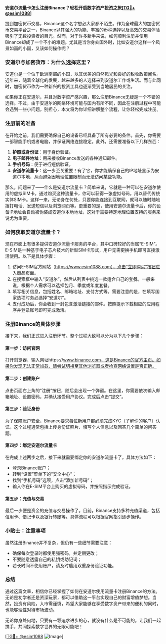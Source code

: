 **安道尔流量卡怎么注册Binance？轻松开启数字资产投资之旅[[TG💪+ @esim1088](https://t.me/s/esim1088)]**

提到加密货币交易，Binance这个名字想必大家都不陌生。作为全球最大的加密货币交易平台之一，Binance以其强大的功能、丰富的币种选择以及高效的交易体验吸引了无数投资者的目光。然而，对于许多新手来说，如何顺利注册并使用Binance却成了一个不小的难题。尤其是当你身处国外时，比如安道尔这样一个风景如画的小国，又该如何操作呢？

### 安道尔与加密货币：为什么选择这里？

安道尔是一个位于欧洲南部的小国，以其优美的自然风光和良好的税收政策闻名。近年来，随着全球化的发展，越来越多的人选择来到安道尔工作或生活。而与此同时，加密货币作为一种新兴的投资工具也逐渐受到当地居民的关注。

如果你正在安道尔，并且对数字资产感兴趣，那么注册Binance无疑是一个不错的选择。不过，由于安道尔的网络环境可能与国内有所不同，因此在注册过程中可能会遇到一些小问题。别担心，本文将为你详细讲解整个流程，让你轻松完成注册。

### 注册前的准备

在开始之前，我们需要确保自己的设备已经具备了所有必要的条件。首先，你需要一部智能手机或者电脑，并保证网络连接稳定。此外，还需要准备以下几样东西：

1. **护照或身份证**：用于身份验证。
2. **电子邮件地址**：用来接收Binance发送的各种通知邮件。
3. **手机号码**：便于进行短信验证。
4. **安道尔流量卡**：这一步至关重要！有了它，你才能确保自己的IP地址显示为安道尔本地，从而避免因地理位置限制而无法访问某些功能。

那么，问题来了——什么是安道尔流量卡？简单来说，它就是一种可以在安道尔使用的虚拟SIM卡。通过购买这种流量卡，你可以获得一张虚拟号码，用以替代传统实体SIM卡。这样一来，无论身在何处，只要你能连接到互联网，就可以随时随地拨打电话、发送短信以及浏览网页等。更重要的是，使用安道尔流量卡后，你的设备IP地址会自动被伪装成安道尔本地地址，这对于需要特定地理位置支持的服务来说尤为重要。

### 如何获取安道尔流量卡？

现在市面上有很多提供安道尔流量卡服务的平台，其中口碑较好的当属“E-SIM”。E-SIM是一种基于电子芯片技术的新型SIM卡形式，用户无需更换手机即可直接激活使用。以下是具体步骤：

1. 访问E-SIM官方网站（https://www.esim1088.com），点击“立即购买”按钮进入商品页面。
2. 在搜索框中输入“安道尔”，然后从列表中挑选一款适合自己的套餐。一般来说，根据个人需求可以选择包月、季度或年度套餐。
3. 填写相关信息，包括姓名、邮箱地址、支付方式等。需要注意的是，在填写国家选项时务必选择“安道尔”。
4. 支付成功后，你会收到一封包含激活链接的邮件。按照提示下载相应的应用程序并登录账号即可完成激活。

### 注册Binance的具体步骤

接下来，我们正式进入注册环节。整个过程大致可以分为以下几个步骤：

#### 第一步：访问官网

打开浏览器，输入网址https://www.binance.com，这是Binance的官方主页。如果你发现无法正常加载，请尝试切换至其他浏览器或者检查网络设置是否正确。

#### 第二步：创建账户

点击页面右上角的“注册”按钮，随后会出现一个弹窗。在这里，你需要依次输入邮箱地址、设置密码，并确认接受用户协议。完成后点击“提交”。

#### 第三步：验证身份

为了保障账户安全，Binance要求每位新用户都必须完成KYC（了解你的客户）认证。这个过程通常包括上传身份证照片、填写个人信息以及回答几个简单的问答题。

#### 第四步：绑定安道尔流量卡

在完成上述两步之后，接下来就需要绑定你的安道尔流量卡了。具体方法如下：
- 登录Binance账户；
- 转到“设置”菜单下的“安全中心”；
- 找到“手机号码”选项，点击“添加新号码”；
- 输入你在E-SIM平台上购买的虚拟号码，并按照指示完成验证。

#### 第五步：充值与交易

最后一步便是资金的充值与交易操作了。目前，Binance支持多种充值渠道，包括信用卡、借记卡以及银行转账等。具体流程可以根据官网指引逐步操作。

### 小贴士：注意事项

虽然注册Binance并不复杂，但仍有一些细节需要注意：
- 确保每次登录时都使用强密码，并定期更改；
- 不要随意透露自己的私钥或助记词；
- 若长时间不使用账户，请及时启用双重身份验证功能。

### 总结

通过这篇文章，相信你已经掌握了如何在安道尔使用流量卡注册Binance的方法。无论是初学者还是资深玩家，都可以借助这一平台实现自己的财富增值梦想。当然，投资有风险，入市需谨慎，希望大家能够在享受数字资产带来的便利的同时，也能够理性对待市场波动。

无论你身处何地，只要有一颗追求进步的心，就没有什么是不可能的。让我们一起携手，共同探索数字世界的无限可能吧！

[[TG💪+ @esim1088](https://t.me/s/esim1088) ![Image](https://i.postimg.cc/4NQfJmqS/Snipaste-2025-05-13-00-14-12.png)]